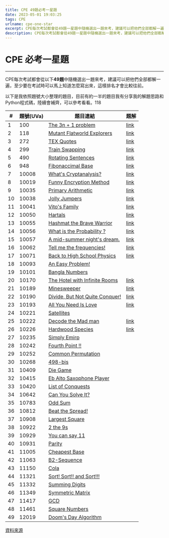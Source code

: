 ```yaml
---
title: CPE 49題必考一星題
date: 2023-05-01 19:03:25
tags: CPE
urlname: cpe-one-star
excerpt: CPE每次考試都會從49題一星題中隨機選出一題來考，建議可以把他們全部都解一遍，至少要在考試時可以馬上知道怎麼寫出來，這樣排名才會比較往前。
description: CPE每次考試都會從49題一星題中隨機選出一題來考，建議可以把他們全部都解一遍，至少要在考試時可以馬上知道怎麼寫出來，這樣排名才會比較往前。
---
```

# CPE 必考一星題
---
CPE每次考試都會從以下**49題**中隨機選出一題來考，建議可以把他們全部都解一遍，至少要在考試時可以馬上知道怎麼寫出來，這樣排名才會比較往前。<br>

以下是我依照題號大小整理的題目，目前有約一半的題目我有分享我的解題思路和Python程式碼，陸續會補齊，可以參考看看。118

|  #  | 題號(UVa) | 題目連結 | 題解 |
| -- | - | ---------- | ------- |
| 1  | 100 |    [The 3n + 1 problem](https://onlinejudge.org/index.php?option=onlinejudge&Itemid=8&page=show_problem&problem=36)        |    [link](https://blog.iddle.dev/public/2023/03/19/Python-UVa-100-The-3n-1-problem/)     |
| 2  | 118 |     [Mutant Flatworld Explorers](https://onlinejudge.org/index.php?option=com_onlinejudge&Itemid=8&page=show_problem&problem=54)       |   [link](https://blog.iddle.dev/public/2023/03/19/Python-UVa-118-Mutant-Flatworld-Explorers/)      |
| 3  | 272 |     [TEX Quotes](https://onlinejudge.org/index.php?option=com_onlinejudge&Itemid=8&category=4&page=show_problem&problem=208)       |    [link]([https://](https://blog.iddle.dev/public/2023/03/19/Python-UVa-272-TEX-Quotes/))     |
| 4  | 299 |     [Train Swapping](https://onlinejudge.org/index.php?option=com_onlinejudge&Itemid=8&category=24&page=show_problem&problem=235)       |     [link](https://blog.iddle.dev/public/2023/03/19/Python-UVa-272-TEX-Quotes/)    |
| 5  | 490 |     [Rotating Sentences](https://onlinejudge.org/index.php?option=com_onlinejudge&Itemid=8&category=6&page=show_problem&problem=431)       |    [link](https://blog.iddle.dev/public/2023/03/20/Python-UVa-490-Rotating-Sentences/)     |
| 6  | 948 |     [Fibonaccimal Base](https://onlinejudge.org/index.php?option=com_onlinejudge&Itemid=8&category=24&page=show_problem&problem=889)       |    [link](https://blog.iddle.dev/public/2023/03/20/Python-UVa-948-Fibonaccimal-Base/)     |
| 7  | 10008 |   [What's Cryptanalysis?](https://onlinejudge.org/index.php?option=onlinejudge&Itemid=8&category=12&page=show_problem&problem=949)         |     [link](https://blog.iddle.dev/public/2023/03/20/Python-UVa-10008-What-s-Cryptanalysis/)    |
| 8  | 10019 |   [Funny Encryption Method](https://onlinejudge.org/index.php?option=com_onlinejudge&Itemid=8&category=24&page=show_problem&problem=960)         |    [link](https://blog.iddle.dev/public/2023/03/20/Python-UVa-10019-Funny-Encryption-Method/)     |
| 9  | 10035 |   [Primary Arithmetic](https://onlinejudge.org/index.php?option=onlinejudge&Itemid=8&category=12&page=show_problem&problem=976)         |     [link](https://blog.iddle.dev/public/2023/03/17/Python-UVa-10035-Primary-Arithmetic/)    |
| 10 | 10038 |   [Jolly Jumpers](https://onlinejudge.org/index.php?option=onlinejudge&Itemid=8&page=show_problem&problem=979)         |   [link](https://blog.iddle.dev/public/2023/03/20/Python-UVa-10038-Jolly-Jumpers/)      |
| 11 | 10041 |   [Vito's Family](https://onlinejudge.org/index.php?option=onlinejudge&Itemid=8&page=show_problem&problem=982)         |   [link](https://blog.iddle.dev/public/2023/03/18/Python-UVa-10041-Vito-s-Family/)      |
| 12 | 10050 |   [Hartals](https://onlinejudge.org/index.php?option=onlinejudge&Itemid=8&page=show_problem&problem=991)         |   [link](https://blog.iddle.dev/public/2023/03/20/Python-UVa-10050-Hartals/)      |
| 13 | 10055 |   [Hashmat the Brave Warrior](https://onlinejudge.org/index.php?option=onlinejudge&Itemid=8&page=show_problem&problem=996)         |   [link](https://blog.iddle.dev/public/2023/03/20/Python-UVa-10055-Hashmat-the-Brave-Warrior/)      |
| 14 | 10056 |   [What is the Probability ?](https://onlinejudge.org/index.php?option=onlinejudge&Itemid=8&category=12&page=show_problem&problem=997)         |   [link](https://blog.iddle.dev/public/2023/03/20/Python-UVa-10056-What-is-the-Probability/)      |
| 15 | 10057 |   [A mid-summer night's dream.](https://onlinejudge.org/index.php?option=com_onlinejudge&Itemid=8&category=24&page=show_problem&problem=998)         |   [link](https://blog.iddle.dev/public/2023/03/25/Python-UVa-10057-A-mid-summer-night-s-dream/)      |
| 16 | 10062 |   [Tell me the frequencies!](https://onlinejudge.org/index.php?option=com_onlinejudge&Itemid=8&category=24&page=show_problem&problem=1003)         |   [link](https://blog.iddle.dev/public/2023/04/08/Python-UVa-10062-Tell-me-the-frequencies/)      |
| 17 | 10071 |   [Back to High School Physics](https://onlinejudge.org/index.php?option=com_onlinejudge&Itemid=8&category=24&page=show_problem&problem=1012)         |   [link](https://blog.iddle.dev/public/2023/04/14/Python-UVa-10071-Back-to-High-School-Physics/)      |
| 18 | 10093 |   [An Easy Problem!](https://onlinejudge.org/index.php?option=com_onlinejudge&Itemid=8&category=24&page=show_problem&problem=1034)         |   []()      |
| 19 | 10101 |   [Bangla Numbers](https://onlinejudge.org/index.php?option=onlinejudge&Itemid=8&category=13&page=show_problem&problem=1042)         |   []()      |
| 20 | 10170 |   [The Hotel with Infinite Rooms](https://onlinejudge.org/index.php?option=com_onlinejudge&Itemid=8&category=13&page=show_problem&problem=1111)         |   [link](https://blog.iddle.dev/public/2023/03/18/Python-UVa-10170-The-Hotel-with-Infinite-Rooms/)      |
| 21 | 10189 |   [Minesweeper](https://onlinejudge.org/index.php?option=onlinejudge&Itemid=8&page=show_problem&problem=1130)         |   [link](https://blog.iddle.dev/public/2023/05/23/Python-UVa-10189-Minesweeper/)      |
| 22 | 10190 |   [Divide, But Not Quite Conquer!](https://onlinejudge.org/index.php?option=com_onlinejudge&Itemid=8&category=24&page=show_problem&problem=1131)         |   [link](https://blog.iddle.dev/public/2023/03/18/Python-UVa-10190-Divide-But-Not-Quite-Conquer/)      |
| 23 | 10193 |   [All You Need Is Love](https://onlinejudge.org/index.php?option=com_onlinejudge&Itemid=8&category=24&page=show_problem&problem=1134)         |   [link](https://blog.iddle.dev/public/2023/05/23/Python-UVa-10193-All-You-Need-Is-Love/)      |
| 24 | 10221 |   [Satellites](https://onlinejudge.org/index.php?option=com_onlinejudge&Itemid=8&category=24&page=show_problem&problem=1162)         |   []()      |
| 25 | 10222 |   [Decode the Mad man](https://onlinejudge.org/index.php?option=onlinejudge&Itemid=8&category=14&page=show_problem&problem=1163)         |   [link](https://blog.iddle.dev/public/2023/05/23/Python-UVa-10222-Decode-the-Mad-man/)      |
| 26 | 10226 |   [Hardwood Species](https://onlinejudge.org/index.php?option=com_onlinejudge&Itemid=8&category=24&page=show_problem&problem=1167)         |   [link](https://blog.iddle.dev/public/2023/05/23/Python-UVa-10226-Hardwood-Species/)      |
| 27 | 10235 |   [Simply Emirp](https://onlinejudge.org/index.php?option=com_onlinejudge&Itemid=8&category=24&page=show_problem&problem=1176)         |   []()      |
| 28 | 10242 |   [Fourth Point !!](https://onlinejudge.org/index.php?option=com_onlinejudge&Itemid=8&category=24&page=show_problem&problem=1183)         |   []()      |
| 29 | 10252 |   [Common Permutation](https://onlinejudge.org/index.php?option=onlinejudge&Itemid=8&page=show_problem&problem=1193)         |   []()      |
| 30 | 10268 |   [498-bis](https://onlinejudge.org/index.php?option=onlinejudge&Itemid=8&category=14&page=show_problem&problem=1209)         |   []()      |
| 31 | 10409 |   [Die Game](https://onlinejudge.org/index.php?option=com_onlinejudge&Itemid=8&category=24&page=show_problem&problem=1350)         |   []()      |
| 32 | 10415 |   [Eb Alto Saxophone Player](https://onlinejudge.org/index.php?option=com_onlinejudge&Itemid=8&category=24&page=show_problem&problem=1356)         |   []()      |
| 33 | 10420 |   [List of Conquests](https://onlinejudge.org/index.php?option=onlinejudge&Itemid=8&category=16&page=show_problem&problem=1361)         |   []()      |
| 34 | 10642 |   [Can You Solve It?](https://onlinejudge.org/index.php?option=com_onlinejudge&Itemid=8&category=24&page=show_problem&problem=1583)         |   []()      |
| 35 | 10783 |   [Odd Sum](https://onlinejudge.org/index.php?option=com_onlinejudge&Itemid=8&category=24&page=show_problem&problem=1724)         |   []()      |
| 36 | 10812 |   [Beat the Spread!](https://onlinejudge.org/index.php?option=onlinejudge&Itemid=8&page=show_problem&problem=1753)         |   []()      |
| 37 | 10908 |   [Largest Square](https://onlinejudge.org/index.php?option=com_onlinejudge&Itemid=8&category=24&page=show_problem&problem=1849)         |   []()      |
| 38 | 10922 |   [2 the 9s](https://onlinejudge.org/index.php?option=com_onlinejudge&Itemid=8&category=24&page=show_problem&problem=1863)         |   []()      |
| 39 | 10929 |   [You can say 11](https://onlinejudge.org/index.php?option=onlinejudge&Itemid=8&category=21&page=show_problem&problem=1870)         |   []()      |
| 40 | 10931 |   [Parity](https://onlinejudge.org/index.php?option=com_onlinejudge&Itemid=8&page=show_problem&category=24&problem=1872)         |   []()      |
| 41 | 11005 |   [Cheapest Base](https://onlinejudge.org/index.php?option=com_onlinejudge&Itemid=8&category=24&page=show_problem&problem=1946)      |      []()   |
| 42 | 11063 |   [B2-Sequence](https://onlinejudge.org/index.php?option=com_onlinejudge&Itemid=8&category=24&page=show_problem&problem=2004)         |   []()      |
| 43 | 11150 |   [Cola](https://onlinejudge.org/index.php?option=com_onlinejudge&Itemid=8&category=24&page=show_problem&problem=2091)         |   []()      |
| 44 | 11321 |   [Sort! Sort!! and Sort!!!](https://onlinejudge.org/index.php?option=onlinejudge&page=show_problem&problem=2296)         |   []()      |
| 45 | 11332 |   [Summing Digits](https://onlinejudge.org/index.php?option=onlinejudge&Itemid=8&category=25&page=show_problem&problem=2307)         |   []()      |
| 46 | 11349 |   [Symmetric Matrix](https://onlinejudge.org/index.php?option=com_onlinejudge&Itemid=8&category=24&page=show_problem&problem=2324)         |   []()      |
| 47 | 11417 |   [GCD](https://onlinejudge.org/index.php?option=com_onlinejudge&Itemid=8&category=24&page=show_problem&problem=2412)         |   []()      |
| 48 | 11461 |   [Square Numbers](https://onlinejudge.org/index.php?option=com_onlinejudge&Itemid=8&category=24&page=show_problem&problem=2456)         |   []()      |
| 49 | 12019 |   [Doom's Day Algorithm](https://onlinejudge.org/index.php?option=com_onlinejudge&Itemid=8&category=242&page=show_problem&problem=3170)         |   []()      |<br>

[資料來源](https://cpe.cse.nsysu.edu.tw/environment.php)